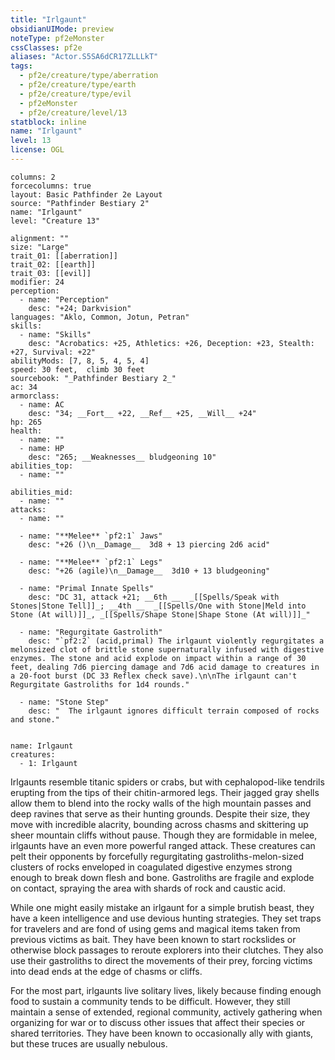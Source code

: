 ```yaml
---
title: "Irlgaunt"
obsidianUIMode: preview
noteType: pf2eMonster
cssClasses: pf2e
aliases: "Actor.S5SA6dCR17ZLLLkT" 
tags:
  - pf2e/creature/type/aberration
  - pf2e/creature/type/earth
  - pf2e/creature/type/evil
  - pf2eMonster
  - pf2e/creature/level/13
statblock: inline
name: "Irlgaunt"
level: 13
license: OGL
---
```


```statblock
columns: 2
forcecolumns: true
layout: Basic Pathfinder 2e Layout
source: "Pathfinder Bestiary 2"
name: "Irlgaunt"
level: "Creature 13"

alignment: ""
size: "Large"
trait_01: [[aberration]]
trait_02: [[earth]]
trait_03: [[evil]]
modifier: 24
perception:
  - name: "Perception"
    desc: "+24; Darkvision"
languages: "Aklo, Common, Jotun, Petran"
skills:
  - name: "Skills"
    desc: "Acrobatics: +25, Athletics: +26, Deception: +23, Stealth: +27, Survival: +22"
abilityMods: [7, 8, 5, 4, 5, 4]
speed: 30 feet,  climb 30 feet
sourcebook: "_Pathfinder Bestiary 2_"
ac: 34
armorclass:
  - name: AC
    desc: "34; __Fort__ +22, __Ref__ +25, __Will__ +24"
hp: 265
health:
  - name: ""
  - name: HP
    desc: "265; __Weaknesses__ bludgeoning 10"
abilities_top:
  - name: ""

abilities_mid:
  - name: ""
attacks:
  - name: ""

  - name: "**Melee** `pf2:1` Jaws"
    desc: "+26 ()\n__Damage__  3d8 + 13 piercing 2d6 acid"

  - name: "**Melee** `pf2:1` Legs"
    desc: "+26 (agile)\n__Damage__  3d10 + 13 bludgeoning"

  - name: "Primal Innate Spells"
    desc: "DC 31, attack +21; __6th __  _[[Spells/Speak with Stones|Stone Tell]]_; __4th __  _[[Spells/One with Stone|Meld into Stone (At will)]]_, _[[Spells/Shape Stone|Shape Stone (At will)]]_"

  - name: "Regurgitate Gastrolith"
    desc: "`pf2:2` (acid,primal) The irlgaunt violently regurgitates a melonsized clot of brittle stone supernaturally infused with digestive enzymes. The stone and acid explode on impact within a range of 30 feet, dealing 7d6 piercing damage and 7d6 acid damage to creatures in a 20-foot burst (DC 33 Reflex check save).\n\nThe irlgaunt can't Regurgitate Gastroliths for 1d4 rounds."

  - name: "Stone Step"
    desc: "  The irlgaunt ignores difficult terrain composed of rocks and stone."
 
```

```encounter-table
name: Irlgaunt
creatures:
  - 1: Irlgaunt
```



Irlgaunts resemble titanic spiders or crabs, but with cephalopod-like tendrils erupting from the tips of their chitin-armored legs. Their jagged gray shells allow them to blend into the rocky walls of the high mountain passes and deep ravines that serve as their hunting grounds. Despite their size, they move with incredible alacrity, bounding across chasms and skittering up sheer mountain cliffs without pause. Though they are formidable in melee, irlgaunts have an even more powerful ranged attack. These creatures can pelt their opponents by forcefully regurgitating gastroliths-melon-sized clusters of rocks enveloped in coagulated digestive enzymes strong enough to break down flesh and bone. Gastroliths are fragile and explode on contact, spraying the area with shards of rock and caustic acid.

While one might easily mistake an irlgaunt for a simple brutish beast, they have a keen intelligence and use devious hunting strategies. They set traps for travelers and are fond of using gems and magical items taken from previous victims as bait. They have been known to start rockslides or otherwise block passages to reroute explorers into their clutches. They also use their gastroliths to direct the movements of their prey, forcing victims into dead ends at the edge of chasms or cliffs.

For the most part, irlgaunts live solitary lives, likely because finding enough food to sustain a community tends to be difficult. However, they still maintain a sense of extended, regional community, actively gathering when organizing for war or to discuss other issues that affect their species or shared territories. They have been known to occasionally ally with giants, but these truces are usually nebulous.
